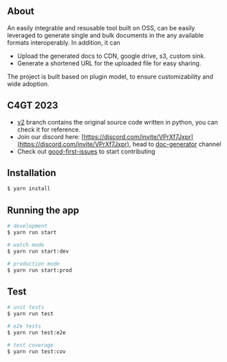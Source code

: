 
## About

An easily integrable and resusable tool built on OSS, can be easily leveraged to generate single and bulk documents in the any available formats interoperably.
In addition, it can
- Upload the generated docs to CDN, google drive, s3, custom sink.
- Generate a shortened URL for the uploaded file for easy sharing.

The project is built based on plugin model, to ensure customizability and wide adoption.

## C4GT 2023
- [v2](https://github.com/Samagra-Development/Doc-Generator/tree/v2) branch contains the original source code written in python, you can check it for reference.
- Join our discord here: [https://discord.com/invite/VPrXf7Jxpr](https://discord.com/invite/VPrXf7Jxpr), head to [doc-generator](https://discord.com/channels/973851473131761674/1107697276475941024) channel
- Check out [good-first-issues](https://github.com/Samagra-Development/Doc-Generator/issues?q=is%3Aissue+is%3Aopen+label%3A%22good+first+issue%22) to start contributing

## Installation

```bash
$ yarn install
```

## Running the app

```bash
# development
$ yarn run start

# watch mode
$ yarn run start:dev

# production mode
$ yarn run start:prod
```

## Test

```bash
# unit tests
$ yarn run test

# e2e tests
$ yarn run test:e2e

# test coverage
$ yarn run test:cov
```
